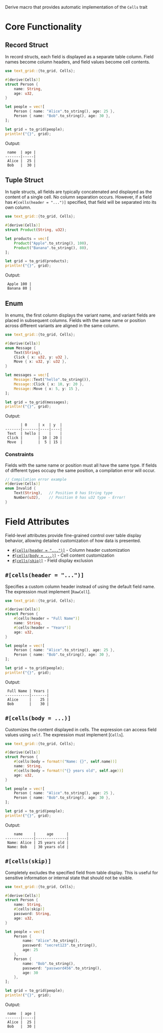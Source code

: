 Derive macro that provides automatic implementation of the `Cells` trait

# Core Functionality

## Record Struct

In record structs, each field is displayed as a separate table column. Field names become column headers, and field values become cell contents.

```rust
use text_grid::{to_grid, Cells};

#[derive(Cells)]
struct Person {
    name: String,
    age: u32,
}

let people = vec![
    Person { name: "Alice".to_string(), age: 25 },
    Person { name: "Bob".to_string(), age: 30 },
];

let grid = to_grid(people);
println!("{}", grid);
```

Output:

```
 name  | age |
-------|-----|
 Alice |  25 |
 Bob   |  30 |
```

## Tuple Struct

In tuple structs, all fields are typically concatenated and displayed as the content of a single cell. No column separation occurs. However, if a field has `#[cells(header = "...")]` specified, that field will be separated into its own column.

```rust
use text_grid::{to_grid, Cells};

#[derive(Cells)]
struct Product(String, u32);

let products = vec![
    Product("Apple".to_string(), 100),
    Product("Banana".to_string(), 80),
];

let grid = to_grid(products);
println!("{}", grid);
```

Output:

```
 Apple 100 |
 Banana 80 |
```

## Enum

In enums, the first column displays the variant name, and variant fields are placed in subsequent columns. Fields with the same name or position across different variants are aligned in the same column.

```rust
use text_grid::{to_grid, Cells};

#[derive(Cells)]
enum Message {
    Text(String),
    Click { x: u32, y: u32 },
    Move { x: u32, y: u32 },
}

let messages = vec![
    Message::Text("hello".to_string()),
    Message::Click { x: 10, y: 20 },
    Message::Move { x: 5, y: 15 },
];

let grid = to_grid(messages);
println!("{}", grid);
```

Output:

```
       | 0     | x  | y  |
-------|-------|----|----|
 Text  | hello |    |    |
 Click |       | 10 | 20 |
 Move  |       |  5 | 15 |
```

### Constraints

Fields with the same name or position must all have the same type. If fields of different types occupy the same position, a compilation error will occur.

```rust
// Compilation error example
#[derive(Cells)]
enum Invalid {
    Text(String),   // Position 0 has String type
    Number(u32),    // Position 0 has u32 type - Error!
}
```

# Field Attributes

Field-level attributes provide fine-grained control over table display behavior, allowing detailed customization of how data is presented.

- [`#[cells(header = "...")]`](#cellsheader--) - Column header customization
- [`#[cells(body = ...)]`](#cellsbody--) - Cell content customization
- [`#[cells(skip)]`](#cellsskip) - Field display exclusion

## `#[cells(header = "...")]`

Specifies a custom column header instead of using the default field name. The expression must implement [`RawCell`].

```rust
use text_grid::{to_grid, Cells};

#[derive(Cells)]
struct Person {
    #[cells(header = "Full Name")]
    name: String,
    #[cells(header = "Years")]
    age: u32,
}

let people = vec![
    Person { name: "Alice".to_string(), age: 25 },
    Person { name: "Bob".to_string(), age: 30 },
];

let grid = to_grid(people);
println!("{}", grid);
```

Output:

```
 Full Name | Years |
-----------|-------|
 Alice     |    25 |
 Bob       |    30 |
```

## `#[cells(body = ...)]`

Customizes the content displayed in cells. The expression can access field values using `self`. The expression must implement [`Cells`].

```rust
use text_grid::{to_grid, Cells};

#[derive(Cells)]
struct Person {
    #[cells(body = format!("Name: {}", self.name))]
    name: String,
    #[cells(body = format!("{} years old", self.age))]
    age: u32,
}

let people = vec![
    Person { name: "Alice".to_string(), age: 25 },
    Person { name: "Bob".to_string(), age: 30 },
];

let grid = to_grid(people);
println!("{}", grid);
```

Output:

```
    name     |     age      |
-------------|--------------|
 Name: Alice | 25 years old |
 Name: Bob   | 30 years old |
```

## `#[cells(skip)]`

Completely excludes the specified field from table display. This is useful for sensitive information or internal state that should not be visible.

```rust
use text_grid::{to_grid, Cells};

#[derive(Cells)]
struct Person {
    name: String,
    #[cells(skip)]
    password: String,
    age: u32,
}

let people = vec![
    Person { 
        name: "Alice".to_string(), 
        password: "secret123".to_string(),
        age: 25 
    },
    Person { 
        name: "Bob".to_string(), 
        password: "password456".to_string(),
        age: 30 
    },
];

let grid = to_grid(people);
println!("{}", grid);
```

Output:

```
 name  | age |
-------|-----|
 Alice |  25 |
 Bob   |  30 |
```